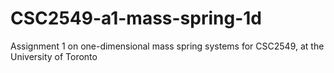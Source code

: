 # CSC2549-a1-mass-spring-1d
Assignment 1 on one-dimensional mass spring systems for CSC2549, at the University of Toronto
